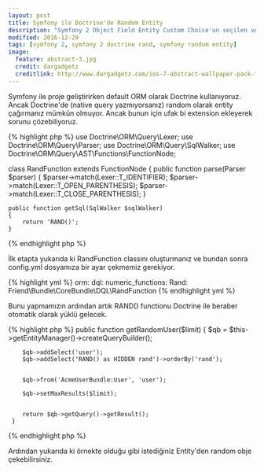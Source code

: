 ```yaml
---
layout: post
title: Symfony ile Doctrine'de Random Entity
description: "Symfony 2 Object Field Entity Custom Choice'un seçilen verisini alma sorunu."
modified: 2016-12-29
tags: [symfony 2, symfony 2 doctrine rand, symfony random entity]
image:
  feature: abstract-3.jpg
  credit: dargadgetz
  creditlink: http://www.dargadgetz.com/ios-7-abstract-wallpaper-pack-for-iphone-5-and-ipod-touch-retina/
---
```


Symfony ile proje geliştirirken default ORM olarak Doctrine kullanıyoruz. Ancak Doctrine'de (native query yazmıyorsanız) random olarak entity çağırmanız mümkün olmuyor. Ancak bunun için ufak bi extension ekleyerek sorunu çözebiliyoruz.

{% highlight php %}
use Doctrine\ORM\Query\Lexer;
use Doctrine\ORM\Query\Parser;
use Doctrine\ORM\Query\SqlWalker;
use Doctrine\ORM\Query\AST\Functions\FunctionNode;

class RandFunction extends FunctionNode
{
    public function parse(Parser $parser)
    {
        $parser->match(Lexer::T_IDENTIFIER);
        $parser->match(Lexer::T_OPEN_PARENTHESIS);
        $parser->match(Lexer::T_CLOSE_PARENTHESIS);
    }

    public function getSql(SqlWalker $sqlWalker)
    {
        return 'RAND()';
    }
{% endhighlight php %} 

İlk etapta yukarıda ki RandFunction classını oluşturmanız ve bundan sonra config.yml dosyamıza bir ayar çekmemiz gerekiyor.

{% highlight yml %}
orm:
        dql:
                numeric_functions:
                        Rand: Friend\Bundle\CoreBundle\DQL\RandFunction
{% endhighlight yml %}

Bunu yapmamızın ardından artık RAND() functionu Doctrine ile beraber otomatik olarak yüklü gelecek.

{% highlight php %}
    public function getRandomUser($limit)
    {
        $qb = $this->getEntityManager()->createQueryBuilder();

        $qb->addSelect('user');
        $qb->addSelect('RAND() as HIDDEN rand')->orderBy('rand');


        $qb->from('AcmeUserBundle:User', 'user');

        $qb->setMaxResults($limit);


        return $qb->getQuery()->getResult();
     }
{% endhighlight php %}

Ardından yukarıda ki örnekte olduğu gibi istediğiniz Entity'den random obje çekebilirsiniz.